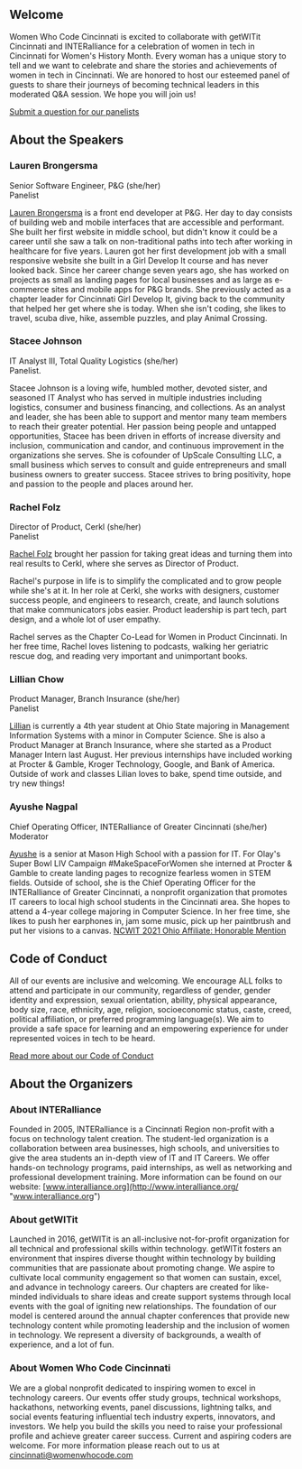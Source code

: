 ## Welcome        

Women Who Code Cincinnati is excited to collaborate with getWITit Cincinnati and INTERalliance for a celebration of women in tech in Cincinnati for Women's History Month. Every woman has a unique story to tell and we want to celebrate and share the stories and achievements of women in tech in Cincinnati. We are honored to host our esteemed panel of guests to share their journeys of becoming technical leaders in this moderated Q&A session. We hope you will join us!      
  
[Submit a question for our panelists](https://forms.gle/FRzWvtxUcPZ8dMFF6 "https://forms.gle/FRzWvtxUcPZ8dMFF6")     
  
## About the Speakers     

### Lauren Brongersma     
Senior Software Engineer, P&G (she/her)  
Panelist    

[Lauren Brongersma](https://www.linkedin.com/in/lauren-brongersma/) is a front end developer at P&G. Her day to day consists of building web and mobile interfaces that are accessible and performant. She built her first website in middle school, but didn't know it could be a career until she saw a talk on non-traditional paths into tech after working in healthcare for five years. Lauren got her first development job with a small responsive website she built in a Girl Develop It course and has never looked back. Since her career change seven years ago, she has worked on projects as small as landing pages for local businesses and as large as e-commerce sites and mobile apps for P&G brands. She previously acted as a chapter leader for Cincinnati Girl Develop It, giving back to the community that helped her get where she is today. When she isn't coding, she likes to travel, scuba dive, hike, assemble puzzles, and play Animal Crossing.    


### Stacee Johnson    
IT Analyst III, Total Quality Logistics (she/her)    
Panelist.    

Stacee Johnson is a loving wife, humbled mother, devoted sister, and seasoned IT Analyst who has served in multiple industries including logistics, consumer and business financing, and collections. As an analyst and leader, she has been able to support and mentor many team members to reach their greater potential. Her passion being people and untapped opportunities, Stacee has been driven in efforts of increase diversity and inclusion, communication and candor, and continuous improvement in the organizations she serves. She is cofounder of  UpScale Consulting LLC, a small business which serves to consult and guide entrepreneurs and small business owners to greater success. Stacee strives to bring positivity, hope and passion to the people and places around her.

  
### Rachel Folz   
Director of Product, Cerkl (she/her)    
Panelist       

[Rachel Folz](https://www.linkedin.com/in/rachelfolz/) brought her passion for taking great ideas and turning them into real results to Cerkl, where she serves as Director of Product.    

Rachel's purpose in life is to simplify the complicated and to grow people while she's at it. In her role at Cerkl, she works with designers, customer success people, and engineers to research, create, and launch solutions that make communicators jobs easier. Product leadership is part tech, part design, and a whole lot of user empathy.     

Rachel serves as the Chapter Co-Lead for Women in Product Cincinnati. In her free time, Rachel loves listening to podcasts, walking her geriatric rescue dog, and reading very important and unimportant books.     


### Lillian Chow     
Product Manager, Branch Insurance (she/her)   
Panelist   

[Lillian](https://www.linkedin.com/in/lillian-chow/) is currently a 4th year student at Ohio State majoring in Management Information Systems with a minor in Computer Science. She is also a Product Manager at Branch Insurance, where she started as a Product Manager Intern last August. Her previous internships have included working at Procter & Gamble, Kroger Technology, Google, and Bank of America. Outside of work and classes Lilian loves to bake, spend time outside, and try new things!     
  

### Ayushe Nagpal    
Chief Operating Officer, INTERalliance of Greater Cincinnati (she/her)   
Moderator     

[Ayushe](https://www.linkedin.com/in/ayushe-nagpal-34101a158/) is a senior at Mason High School with a passion for IT. For Olay's Super Bowl LIV Campaign #MakeSpaceForWomen she interned at Procter & Gamble to create landing pages to recognize fearless women in STEM fields. Outside of school, she is the Chief Operating Officer for the INTERalliance of Greater Cincinnati, a nonprofit organization that promotes IT careers to local high school students in the Cincinnati area. She hopes to attend a 4-year college majoring in Computer Science. In her free time, she likes to push her earphones in, jam some music, pick up her paintbrush and put her visions to a canvas. [NCWIT 2021 Ohio Affiliate: Honorable Mention](https://www.aspirations.org/user/148671)   

## Code of Conduct 

All of our events are inclusive and welcoming. We encourage ALL folks to attend and participate in our community, regardless of gender, gender identity and expression, sexual orientation, ability, physical appearance, body size, race, ethnicity, age, religion, socioeconomic status, caste, creed, political affiliation, or preferred programming language(s). We aim to provide a safe space for learning and an empowering experience for under represented voices in tech to be heard.  

[Read more about our Code of Conduct](https://womenwhocode.com/codeofconduct)

## About the Organizers 
  
### About INTERalliance  
  
Founded in 2005, INTERalliance is a Cincinnati Region non-profit with a focus on technology talent creation. The student-led organization is a collaboration between area businesses, high schools, and universities to give the area students an in-depth view of IT and IT Careers. We offer hands-on technology programs, paid internships, as well as networking and professional development training. More information can be found on our website: [www.interalliance.org](http://www.interalliance.org/ "www.interalliance.org")  
  
### About getWITit  
  
Launched in 2016, getWITit is an all-inclusive not-for-profit organization for all technical and professional skills within technology. getWITit fosters an environment that inspires diverse thought within technology by building communities that are passionate about promoting change. We aspire to cultivate local community engagement so that women can sustain, excel, and advance in technology careers. Our chapters are created for like-minded individuals to share ideas and create support systems through local events with the goal of igniting new relationships. The foundation of our model is centered around the annual chapter conferences that provide new technology content while promoting leadership and the inclusion of women in technology. We represent a diversity of backgrounds, a wealth of experience, and a lot of fun.  
  
### About Women Who Code Cincinnati  
  
We are a global nonprofit dedicated to inspiring women to excel in technology careers. Our events offer study groups, technical workshops, hackathons, networking events, panel discussions, lightning talks, and social events featuring influential tech industry experts, innovators, and investors. We help you build the skills you need to raise your professional profile and achieve greater career success. Current and aspiring coders are welcome. For more information please reach out to us at cincinnati@womenwhocode.com
